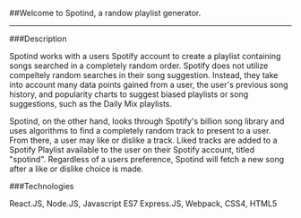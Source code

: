 ##Welcome to Spotind, a randow playlist generator. 

***

###Description

Spotind works with a users Spotify account to create a playlist containing songs searched in a completely random order. Spotify does not utilize compeltely random 
searches in their song suggestion. Instead, they take into account many data points gained from a user, the user's previous song history, and popularity charts
to suggest biased playlists or song suggestions, such as the Daily Mix playlists.

Spotind, on the other hand, looks through Spotify's billion song library and uses algorithms to find a completely random track to present to a user. From there, 
a user may like or dislike a track. Liked tracks are added to a Spotify Playlist available to the user on their Spotify account, titled "spotind". Regardless of a users
preference, Spotind will fetch a new song after a like or dislike choice is made. 

###Technologies


React.JS, Node.JS, Javascript ES7 Express.JS, Webpack, CSS4, HTML5



